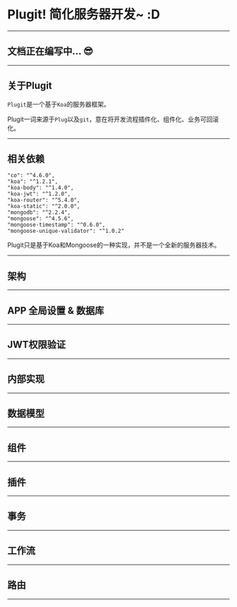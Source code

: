 # Plugit! 简化服务器开发~ :D
---
## 文档正在编写中... 😎
---
## 关于Plugit
`Plugit`是一个基于`Koa`的服务器框架。

Plugit一词来源于`Plug`以及`git`，意在将开发流程插件化、组件化、业务可回滚化。

---
## 相关依赖
```
"co": "^4.6.0",
"koa": "^1.2.1",
"koa-body": "^1.4.0",
"koa-jwt": "^1.2.0",
"koa-router": "^5.4.0",
"koa-static": "^2.0.0",
"mongodb": "^2.2.4",
"mongoose": "^4.5.6",
"mongoose-timestamp": "^0.6.0",
"mongoose-unique-validator": "^1.0.2"
```
Plugit只是基于Koa和Mongoose的一种实现，并不是一个全新的服务器技术。

---
## 架构
---
## APP 全局设置 & 数据库
---
## JWT权限验证
---
## 内部实现
---
## 数据模型
---
## 组件
---
## 插件
---
## 事务
---
## 工作流
---
## 路由
---